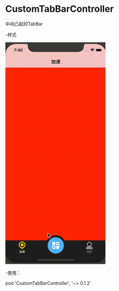 # CustomTabBarController
中间凸起的TabBar

-样式

![tabBar](https://github.com/wangxuewen/CustomTabBarController/blob/master/CustomTabBarController/tabBar.gif)

-使用：

pod 'CustomTabBarController', '~> 0.1.2'
